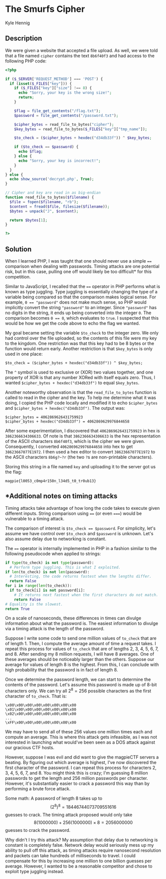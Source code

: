 # The Smurfs Cipher

Kyle Hennig

## Description

We were given a website that accepted a file upload.
As well, we were told that a file named `cipher` contains the text `8b6f40f3` and had access to the following PHP code:

```php
<?php

if ($_SERVER['REQUEST_METHOD'] === 'POST') {
  if (isset($_FILES["key"])) {
    if ($_FILES["key"]["size"] !== 8) {
      echo "Sorry, your key is the wrong size!";
      return;
    }

    $flag = file_get_contents("/flag.txt");
    $password = file_get_contents("/password.txt");

    $cipher_bytes = read_file_to_bytes("cipher");
    $key_bytes = read_file_to_bytes($_FILES["key"]["tmp_name"]);

    $to_check = ($cipher_bytes + hexdec("d34db33f")) ^ $key_bytes;

    if ($to_check == $password) {
      echo $flag;
    } else {
      echo "Sorry, your key is incorrect!";
    }
  }
} else {
  echo show_source('decrypt.php', True);
}

// Cipher and key are read in as big-endian
function read_file_to_bytes($filename) {
  $file = fopen($filename, "rb");
  $content = fread($file, filesize($filename));
  $bytes = unpack("J", $content);

  return $bytes[1];
}

?>
```

## Solution

When I learned PHP, I was taught that one should never use a simple `==` comparison when dealing with passwords.
Timing attacks are one potential risk, but in this case, pulling one off would likely be too difficult\* for this competition.

Similar to JavaScript, I recalled that the `==` operator in PHP performs what is known as type juggling.
Type juggling is essentially changing the type of a variable being compared so that the comparison makes logical sense.
For example, `0 == "password"` does not make much sense, so PHP would implicitly convert the string `"password"` to an integer.
Since `"password"` has no digits in the string, it ends up being converted into the integer `0`.
The comparison becomes `0 == 0`, which evaluates to `true`.
I suspected that this would be how we get the code above to echo the flag we wanted.

My goal became setting the variable `$to_check` to the integer zero.
We only had control over the file uploaded, so the contents of this file were my key to the kingdom.
One restriction was that this key had to be 8 bytes or the function would return early.
Another restriction is that `$key_bytes` is only used in one place:

```
$to_check = ($cipher_bytes + hexdec("d34db33f")) ^ $key_bytes;
```

The `^` symbol is used to exclusive or (XOR) two values together, and one property of XOR is that any number XORed with itself equals zero.
Thus, I wanted `$cipher_bytes + hexdec("d34db33f")` to equal `$key_bytes`.

Another noteworthy observation is that the `read_file_to_bytes` function is called to read in the cipher and the key.
To help me determine what it was doing, I copied the PHP code locally and modified it to echo `$cipher_bytes` and `$cipher_bytes + hexdec("d34db33f")`.
The output was:

```
$cipher_bytes = 4062869626431759923
$cipher_bytes + hexdec("d34db33f") = 4062869629976844658
```

After some experimentation, I discovered that `4062869626431759923` in hex is `3862366634306633`.
Of note is that `3862366634306633` is the hex representation of the ASCII characters `8b6f40f3`, which is the cipher we were given.
Consequently, I converted `4062869629976844658` into hex to get `38623667077E1972`.
I then used a hex editor to convert `38623667077E1972` to the ASCII characters `8b6g?~?r` (the two `?`s are non-printable characters).

Storing this string in a file named `key` and uploading it to the server got us the flag:

```
magpie{l0053_c0mp4r150n_l34d5_t0_tr0ub13}
```

## \*Additional notes on timing attacks

Timing attacks take advantage of how long the code takes to execute given different inputs.
String comparison using `==` (or even `===`) would be vulnerable to a timing attack.

The comparison of interest is `$to_check == $password`.
For simplicity, let's assume we have control over `$to_check` and `$password` is unknown.
Let's also assume delay due to networking is constant.

The `==` operator is internally implemented in PHP in a fashion similar to the following pseudocode when applied to strings:

```python
if type(to_check) is not type(password):
  # Perform type juggling. This is what I exploited.
if len(to_check) is not len(password):
  # Interesting, the code returns fastest when the lengths differ.
  return False
for i in range(len(to_check)):
  if to_check[i] is not password[i]:
    # It returns next fastest when the first characters do not match.
    return False
# Equality is the slowest.
return True
```

On a scale of nanoseconds, these differences in times can divulge information about what the password is.
The easiest information to divulge via a timing attack is the length of the password.

Suppose I write some code to send one million values of `to_check` that are of length 1.
Then, I compute the average amount of time a request takes.
I repeat this process for values of `to_check` that are of lengths 2, 3, 4, 5, 6, 7, and 8.
After sending my 8 million requests, I will have 8 averages.
One of these averages should be noticeably larger than the others.
Suppose our average for values of length 8 is the highest.
From this, I can conclude with high probability that the password is in fact of length 8.

Once we determine the password length, we can start to determine the contents of the password.
Let's assume this password is made up of 8-bit characters only.
We can try all $2^8 = 256$ possible characters as the first character of `to_check`.
That is:

```
\x00\x00\x00\x00\x00\x00\x00\x00
\x01\x00\x00\x00\x00\x00\x00\x00
\x02\x00\x00\x00\x00\x00\x00\x00
...
\xFF\x00\x00\x00\x00\x00\x00\x00
```

We may have to send all of these 256 values one million times each and compute an average.
This is where this attack gets infeasible, as I was not interested in launching what would've been seen as a DOS attack against our gracious CTF hosts.

However, suppose I was evil and did want to give the magpieCTF servers a beating.
By figuring out which average is highest, I've now discovered the first character of the password.
I can repeat this process for characters 2, 3, 4, 5, 6, 7, and 8.
You might think this is crazy; I'm guessing 8 million passwords to get the length and 256 million passwords per character.
However, it's substantially easier to crack a password this way than by performing a brute force attack.

Some math:
A password of length 8 takes up to $$(2^8)^8 = 18446744073709551616$$ guesses to crack.
The timing attack proposed would only take $$8(1000000) + 256(1000000) \times 8 = 2056000000$$ guesses to crack the password.

Why didn't I try this attack?
My assumption that delay due to networking is constant is completely false.
Network delay would seriously mess up my ability to pull off this attack, as timing attacks require nanosecond resolution and packets can take hundreds of milliseconds to travel.
I could compensate for this by increasing one million to one billion guesses per average.
However, I wanted to be a reasonable competitor and chose to exploit type juggling instead.
